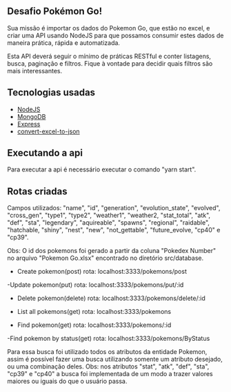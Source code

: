 ## Desafio Pokémon Go!

Sua missão é importar os dados do Pokemon Go, que estão no excel, e criar uma API usando NodeJS para que possamos consumir estes dados de maneira prática, rápida e automatizada.

Esta API deverá seguir o mínimo de práticas RESTful e conter listagens, busca, paginação e filtros. Fique à vontade para decidir quais filtros são mais interessantes.

## Tecnologias usadas

- <a href="https://nodejs.org/en/about/">NodeJS</a>
- <a href="https://www.mongodb.com/">MongoDB</a>
- <a href="https://expressjs.com/">Express</a>
- <a href="https://www.npmjs.com/package/convert-excel-to-json">convert-excel-to-json</a>

## Executando a api

Para executar a api é necessário executar o comando "yarn start".

## Rotas criadas

Campos utilizados: "name", "id", "generation", "evolution_state", "evolved", "cross_gen", "type1", "type2", "weather1", "weather2, "stat_total", "atk", "def", "sta", "legendary", "aquireable", "spawns", "regional", "raidable", "hatchable, "shiny", "nest", "new", "not_gettable", "future_evolve, "cp40" e "cp39".

Obs: O id dos pokemons foi gerado a partir da coluna "Pokedex Number" no arquivo "Pokemon Go.xlsx" encontrado no diretório src/database.

- Create pokemon(post)
  rota: localhost:3333/pokemons/post

-Update pokemon(put)
  rota: localhost:3333/pokemons/put/:id

- Delete pokemon(delete)
  rota: localhost:3333/pokemons/delete/:id

- List all pokemons(get)
  rota: localhost:3333/pokemons

- Find pokemon(get)
  rota: localhost:3333/pokemons/:id

-Find pokemon by status(get) 
  rota: localhost:3333/pokemons/ByStatus
  
  Para essa busca foi utilizado todos os atributos da entidade Pokemon, assim é possível fazer uma busca utilizando somente um atributo desejado, ou uma combinação deles.
  Obs: nos atributos "stat", "atk", "def", "sta", "cp39" e "cp40" a busca foi implementada de um modo a trazer valores maiores ou iguais do que o usuário passa.
  
